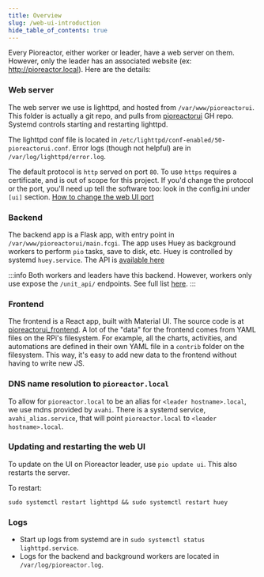 ```yaml
---
title: Overview
slug: /web-ui-introduction
hide_table_of_contents: true
---
```


Every Pioreactor, either worker or leader, have a web server on them. However, only the leader has an associated website (ex: http://pioreactor.local). Here are the details:

### Web server

The web server we use is lighttpd, and hosted from `/var/www/pioreactorui`. This folder is actually a git repo, and pulls from [pioreactorui](https://github.com/pioreactor/pioreactorui) GH repo. Systemd controls starting and restarting lighttpd.

The lighttpd conf file is located in `/etc/lighttpd/conf-enabled/50-pioreactorui.conf`. Error logs (though not helpful) are in `/var/log/lighttpd/error.log`.

The default protocol is `http` served on port `80`. To use `https` requires a certificate, and is out of scope for this project. If you'd change the protocol or the port, you'll need up tell the software too: look in the config.ini under `[ui]` section. [How to change the web UI port](/user-guide/networking#changing-web-ui-port-from-80-to-something-else)


### Backend

The backend app is a Flask app, with entry point in `/var/www/pioreactorui/main.fcgi`. The app uses Huey as background workers to perform `pio` tasks, save to disk, etc. Huey is controlled by systemd `huey.service`. The API is [available here](/developer-guide/web-ui-api)

:::info
Both workers and leaders have this backend. However, workers only use expose the `/unit_api/` endpoints. See full list [here](/developer-guide/web-ui-api).
:::

### Frontend

The frontend is a React app, built with Material UI. The source code is at [pioreactorui_frontend](https://github.com/Pioreactor/pioreactorui_frontend). A lot of the "data" for the frontend comes from YAML files on the RPi's filesystem. For example, all the charts, activities, and automations are defined in their own YAML file in a `contrib` folder on the filesystem. This way, it's easy to add new data to the frontend without having to write new JS.


### DNS name resolution to `pioreactor.local`

To allow for `pioreactor.local` to be an alias for `<leader hostname>.local`, we use mdns provided by `avahi`. There is a systemd service, `avahi_alias.service`, that will point `pioreactor.local` to `<leader hostname>.local`.


### Updating and restarting the web UI

To update on the UI on Pioreactor leader, use `pio update ui`. This also restarts the server.

To restart:

```
sudo systemctl restart lighttpd && sudo systemctl restart huey
```

### Logs
- Start up logs from systemd are in `sudo systemctl status lighttpd.service`.
- Logs for the backend and background workers are located in `/var/log/pioreactor.log`.
